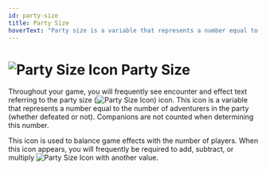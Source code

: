 ```yaml
---
id: party-size
title: Party Size
hoverText: "Party size is a variable that represents a number equal to the number of adventurers in the party (whether defeated or not)"
---
```


# <img src="/icons/party-size.svg" alt="Party Size Icon" /> Party Size

Throughout your game, you will frequently see encounter and effect text referring to the party size (<img src="/icons/party-size.svg" alt="Party Size Icon" class="icon-svg" />) icon. This icon is a variable that represents a number equal to the number of adventurers in the party (whether defeated or not). Companions are not counted when determining this number.

This icon is used to balance game effects with the number of players. When this icon appears, you will frequently be required to add, subtract, or multiply <img src="/icons/party-size.svg" alt="Party Size Icon" class="icon-svg" /> with another value.
